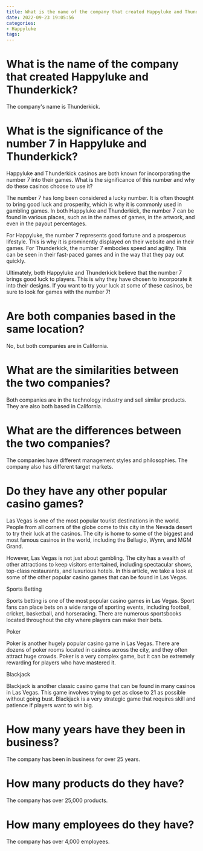 ```yaml
---
title: What is the name of the company that created Happyluke and Thunderkick 
date: 2022-09-23 19:05:56
categories:
- Happyluke
tags:
---
```



#  What is the name of the company that created Happyluke and Thunderkick? 

The company's name is Thunderkick.

#  What is the significance of the number 7 in Happyluke and Thunderkick? 

Happyluke and Thunderkick casinos are both known for incorporating the number 7 into their games. What is the significance of this number and why do these casinos choose to use it?

The number 7 has long been considered a lucky number. It is often thought to bring good luck and prosperity, which is why it is commonly used in gambling games. In both Happyluke and Thunderkick, the number 7 can be found in various places, such as in the names of games, in the artwork, and even in the payout percentages.

For Happyluke, the number 7 represents good fortune and a prosperous lifestyle. This is why it is prominently displayed on their website and in their games. For Thunderkick, the number 7 embodies speed and agility. This can be seen in their fast-paced games and in the way that they pay out quickly.

Ultimately, both Happyluke and Thunderkick believe that the number 7 brings good luck to players. This is why they have chosen to incorporate it into their designs. If you want to try your luck at some of these casinos, be sure to look for games with the number 7!

#  Are both companies based in the same location? 
No, but both companies are in California.

# What are the similarities between the two companies?
Both companies are in the technology industry and sell similar products. They are also both based in California.

# What are the differences between the two companies?
The companies have different management styles and philosophies. The company also has different target markets.

#  Do they have any other popular casino games? 

Las Vegas is one of the most popular tourist destinations in the world. People from all corners of the globe come to this city in the Nevada desert to try their luck at the casinos. The city is home to some of the biggest and most famous casinos in the world, including the Bellagio, Wynn, and MGM Grand.

However, Las Vegas is not just about gambling. The city has a wealth of other attractions to keep visitors entertained, including spectacular shows, top-class restaurants, and luxurious hotels. In this article, we take a look at some of the other popular casino games that can be found in Las Vegas.

Sports Betting 

Sports betting is one of the most popular casino games in Las Vegas. Sport fans can place bets on a wide range of sporting events, including football, cricket, basketball, and horseracing. There are numerous sportsbooks located throughout the city where players can make their bets.

Poker 

Poker is another hugely popular casino game in Las Vegas. There are dozens of poker rooms located in casinos across the city, and they often attract huge crowds. Poker is a very complex game, but it can be extremely rewarding for players who have mastered it.

Blackjack 

Blackjack is another classic casino game that can be found in many casinos in Las Vegas. This game involves trying to get as close to 21 as possible without going bust. Blackjack is a very strategic game that requires skill and patience if players want to win big.

#  How many years have they been in business?

The company has been in business for over 25 years.

# How many products do they have?

The company has over 25,000 products.

# How many employees do they have?

The company has over 4,000 employees.